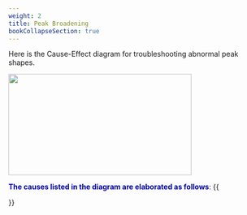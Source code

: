 ```yaml
---
weight: 2
title: Peak Broadening
bookCollapseSection: true
---
```


Here is the Cause-Effect diagram for troubleshooting abnormal peak shapes.  

<img width ="360" height= "200" src = "/docs/images/Screenshot 2022-08-26 132933.png" style ="float: middle"/>


**<font color = "#0000a7">The causes listed in the diagram are elaborated as follows</font>**:
{{<section>}}


